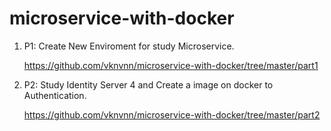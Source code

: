 # microservice-with-docker

1. P1: Create New Enviroment for study Microservice.
    
    https://github.com/vknvnn/microservice-with-docker/tree/master/part1

2. P2: Study Identity Server 4 and Create a image on docker to Authentication.

    https://github.com/vknvnn/microservice-with-docker/tree/master/part2
